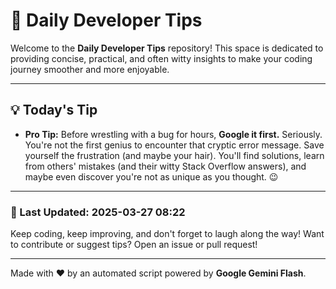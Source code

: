 
# 🌟 Daily Developer Tips

Welcome to the **Daily Developer Tips** repository! This space is dedicated to providing concise, practical, and often witty insights to make your coding journey smoother and more enjoyable.

---

## 💡 Today's Tip

- **Pro Tip:**  Before wrestling with a bug for hours,  **Google it first.**  Seriously.  You're not the first genius to encounter that cryptic error message.  Save yourself the frustration (and maybe your hair).  You'll find solutions, learn from others' mistakes (and their witty Stack Overflow answers), and maybe even discover you're not as unique as you thought. 😉

---

### 📅 Last Updated: 2025-03-27 08:22

Keep coding, keep improving, and don't forget to laugh along the way! Want to contribute or suggest tips? Open an issue or pull request!

---

Made with ❤️ by an automated script powered by **Google Gemini Flash**.
